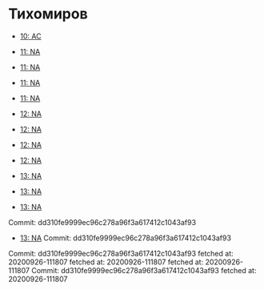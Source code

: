 # Тихомиров
- [10: AC](10.md)
- [11: NA](11.md)
- [11: NA](11.md)
- [11: NA](11.md)
- [11: NA](11.md)
- [12: NA](12.md)
- [12: NA](12.md)
- [12: NA](12.md)
- [12: NA](12.md)
- [13: NA](13.md)
- [13: NA](13.md)

- [13: NA](13.md)

Commit: dd310fe9999ec96c278a96f3a617412c1043af93

- [13: NA](13.md)
Commit: dd310fe9999ec96c278a96f3a617412c1043af93

Commit: dd310fe9999ec96c278a96f3a617412c1043af93
 fetched at: 20200926-111807
 fetched at: 20200926-111807
 fetched at: 20200926-111807
Commit: dd310fe9999ec96c278a96f3a617412c1043af93
 fetched at: 20200926-111807

